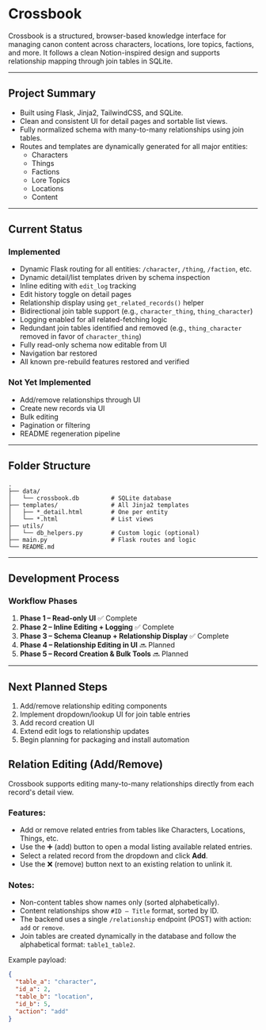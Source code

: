 # Crossbook

Crossbook is a structured, browser-based knowledge interface for managing canon content across characters, locations, lore topics, factions, and more. It follows a clean Notion-inspired design and supports relationship mapping through join tables in SQLite.

---

## Project Summary

- Built using Flask, Jinja2, TailwindCSS, and SQLite.
- Clean and consistent UI for detail pages and sortable list views.
- Fully normalized schema with many-to-many relationships using join tables.
- Routes and templates are dynamically generated for all major entities:
  - Characters
  - Things
  - Factions
  - Lore Topics
  - Locations
  - Content

---

## Current Status

### Implemented

- Dynamic Flask routing for all entities: `/character`, `/thing`, `/faction`, etc.
- Dynamic detail/list templates driven by schema inspection
- Inline editing with `edit_log` tracking
- Edit history toggle on detail pages
- Relationship display using `get_related_records()` helper
- Bidirectional join table support (e.g., `character_thing`, `thing_character`)
- Logging enabled for all related-fetching logic
- Redundant join tables identified and removed (e.g., `thing_character` removed in favor of `character_thing`)
- Fully read-only schema now editable from UI
- Navigation bar restored
- All known pre-rebuild features restored and verified

### Not Yet Implemented

- Add/remove relationships through UI
- Create new records via UI
- Bulk editing
- Pagination or filtering
- README regeneration pipeline

---

## Folder Structure

```
.
├── data/
│   └── crossbook.db         # SQLite database
├── templates/               # All Jinja2 templates
│   ├── *_detail.html        # One per entity
│   └── *.html               # List views
├── utils/
│   └── db_helpers.py        # Custom logic (optional)
├── main.py                  # Flask routes and logic
└── README.md
```

---

## Development Process

### Workflow Phases

1. **Phase 1 – Read-only UI** ✅ Complete
2. **Phase 2 – Inline Editing + Logging** ✅ Complete
3. **Phase 3 – Schema Cleanup + Relationship Display** ✅ Complete
4. **Phase 4 – Relationship Editing in UI** 🔜 Planned
5. **Phase 5 – Record Creation & Bulk Tools** 🔜 Planned

---

## Next Planned Steps

1. Add/remove relationship editing components
2. Implement dropdown/lookup UI for join table entries
3. Add record creation UI
4. Extend edit logs to relationship updates
5. Begin planning for packaging and install automation

## Relation Editing (Add/Remove)

Crossbook supports editing many-to-many relationships directly from each record's detail view.

### Features:
- Add or remove related entries from tables like Characters, Locations, Things, etc.
- Use the ➕ (add) button to open a modal listing available related entries.
- Select a related record from the dropdown and click **Add**.
- Use the ❌ (remove) button next to an existing relation to unlink it.

### Notes:
- Non-content tables show names only (sorted alphabetically).
- Content relationships show `#ID – Title` format, sorted by ID.
- The backend uses a single `/relationship` endpoint (POST) with action: `add` or `remove`.
- Join tables are created dynamically in the database and follow the alphabetical format: `table1_table2`.

Example payload:
```json
{
  "table_a": "character",
  "id_a": 2,
  "table_b": "location",
  "id_b": 5,
  "action": "add"
}
